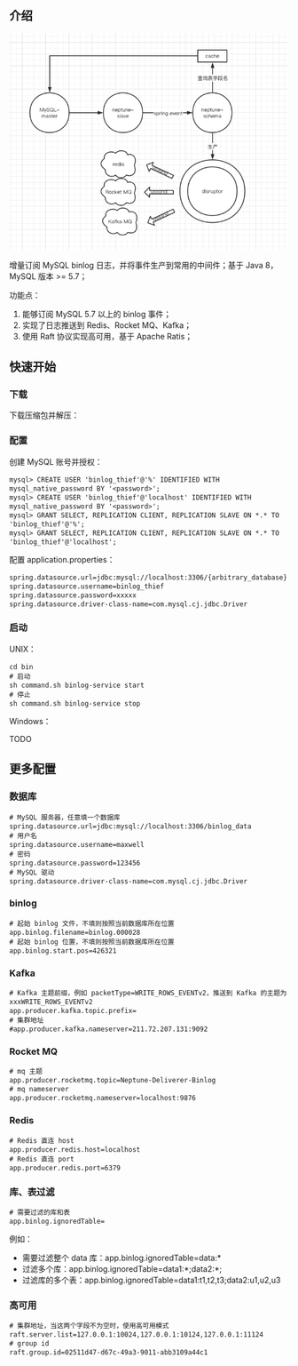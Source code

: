 ## 介绍

![architecture](https://github.com/notayessir/neptune-binlog-thief/blob/master/asset/architecture.png)

增量订阅 MySQL binlog 日志，并将事件生产到常用的中间件；基于 Java 8，MySQL 版本 >= 5.7；

功能点：

1. 能够订阅 MySQL 5.7 以上的 binlog 事件；
2. 实现了日志推送到 Redis、Rocket MQ、Kafka；
3. 使用 Raft 协议实现高可用，基于 Apache Ratis；

## 快速开始

### 下载

下载压缩包并解压：



### 配置

创建 MySQL 账号并授权：

```mysql
mysql> CREATE USER 'binlog_thief'@'%' IDENTIFIED WITH mysql_native_password BY '<password>';
mysql> CREATE USER 'binlog_thief'@'localhost' IDENTIFIED WITH mysql_native_password BY '<password>';
mysql> GRANT SELECT, REPLICATION CLIENT, REPLICATION SLAVE ON *.* TO 'binlog_thief'@'%';
mysql> GRANT SELECT, REPLICATION CLIENT, REPLICATION SLAVE ON *.* TO 'binlog_thief'@'localhost';
```

配置 application.properties：

```
spring.datasource.url=jdbc:mysql://localhost:3306/{arbitrary_database}
spring.datasource.username=binlog_thief
spring.datasource.password=xxxxx
spring.datasource.driver-class-name=com.mysql.cj.jdbc.Driver
```

### 启动

UNIX：

```shell
cd bin
# 启动 
sh command.sh binlog-service start
# 停止
sh command.sh binlog-service stop
```

Windows：

TODO

## 更多配置

### 数据库

```
# MySQL 服务器，任意填一个数据库
spring.datasource.url=jdbc:mysql://localhost:3306/binlog_data
# 用户名
spring.datasource.username=maxwell
# 密码
spring.datasource.password=123456
# MySQL 驱动
spring.datasource.driver-class-name=com.mysql.cj.jdbc.Driver
```

### binlog

```
# 起始 binlog 文件，不填则按照当前数据库所在位置
app.binlog.filename=binlog.000028
# 起始 binlog 位置，不填则按照当前数据库所在位置
app.binlog.start.pos=426321
```

### Kafka

```
# Kafka 主题前缀，例如 packetType=WRITE_ROWS_EVENTv2，推送到 Kafka 的主题为 xxxWRITE_ROWS_EVENTv2
app.producer.kafka.topic.prefix=
# 集群地址
#app.producer.kafka.nameserver=211.72.207.131:9092
```

### Rocket MQ

```
# mq 主题
app.producer.rocketmq.topic=Neptune-Deliverer-Binlog
# mq nameserver
app.producer.rocketmq.nameserver=localhost:9876
```

### Redis

```
# Redis 直连 host
app.producer.redis.host=localhost
# Redis 直连 port
app.producer.redis.port=6379
```

### 库、表过滤

```
# 需要过滤的库和表
app.binlog.ignoredTable=
```

例如：

- 需要过滤整个 data 库：app.binlog.ignoredTable=data:*
- 过滤多个库：app.binlog.ignoredTable=data1:\*;data2:\*;
- 过滤库的多个表：app.binlog.ignoredTable=data1:t1,t2,t3;data2:u1,u2,u3

### 高可用

```
# 集群地址，当这两个字段不为空时，使用高可用模式
raft.server.list=127.0.0.1:10024,127.0.0.1:10124,127.0.0.1:11124
# group id
raft.group.id=02511d47-d67c-49a3-9011-abb3109a44c1
```